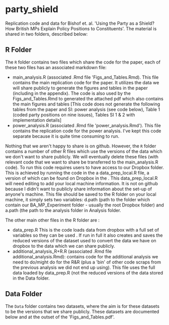 # party_shield

Replication code and data for Bishof et. al. 'Using the Party as a Shield? How British MPs Explain Policy Positions to Constituents'. The material is shared in two folders, described below:

## R Folder

The `R` folder contains two files which share the code for the paper, each of these two files has an associated markdown file:

*  main_analysis.R (associated .Rmd file 'Figs_and_Tables.Rmd). This file contains the main replication code for the paper. It utilizes the data we will share publicly to generate the figures and tables in the paper (including in the appendix). The code is also used by the Figs_and_Tables.Rmd to generated the attached pdf which also contains the main figures and tables [This code does not generate the following tables from the paper and SI: power analysis (see code below), Table 1 (coded party positions on nine issues), Tables SI 1 & 2 with implementation details]
*  power_analysis.R (associated .Rmd file 'power_analysis.Rmd'). This file contains the replication code for the power analysis. I've kept this code separate because it is quite time consuming  to run. 


Nothing that we aren't happy to share is on github. However, the `R` folder contains a number of other R files which use the versions of the data which we don't want to share publicly. We will eventually delete these files (with relevant code that we want to share be transferred to the main_analysis.R code). To run this code requires users to have access to our Dropbox folder. This is achieved by running the code in the a data_prep_local.R file, a version of which can be found on Dropbox in the . This data_prep_local.R  will need editing to add your local machine information. It is not on github because I didn't want to publicly share information about the set-up of anyone's machine. This file should be saved to the R folder on your local machine, it simply sets two variables: d.path (path to the folder which contain our BA_MP_Experiment folder - usually the root Dropbox folder) and a.path (the path to the analysis folder in Analysis folder.

The other main other files in the R folder are :

*  data_prep.R This is the code loads data from dropbox with a full set of variables so they can be used . If run in full it also creates and saves the reduced versions of the dataset used to convert the data we have on dropbox to the data which we can share publicly. 
*  additional_analysis_R+R.R (associated .Rmd file additional_analysis.Rmd): contains code for the additional analysis we need to do/might do for the R&R (plus a 'bin' of other code scraps from the previous analysis we did not end up using). This file uses the full data loaded by data_prep.R (not the reduced versions of the data stored in the Data folder.

##  Data Folder
The `Data` folder contains two datasets, where the aim is for these datasets to be the versions that we share publicly. These datasets are documented below and at the outset of the 'Figs_and_Tables.pdf'.
